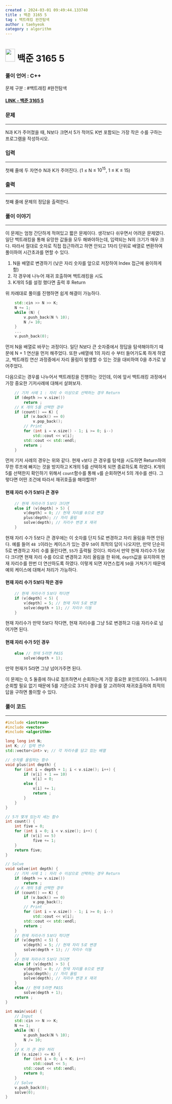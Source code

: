 ```yaml
---
created : 2024-03-01 09:49:44.133740
title : 백준 3165 5
tag : 백트래킹 완전탐색
author : taehyeok
category : algorithm
---
```

# <img src="https://d2gd6pc034wcta.cloudfront.net/tier/13.svg" width="30" height="40"> 백준 3165 5


### 풀이 언어 : C++

문제 구분 : #백트래킹 #완전탐색
#### [LINK - 백준 3165 5](https://www.acmicpc.net/problem/3165)

### 문제
<hr>

N과 K가 주어졌을 때, N보다 크면서 5가 적어도 K번 포함되는 가장 작은 수를 구하는 프로그램을 작성하시오.

### 입력
<hr>

첫째 줄에 두 자연수 N과 K가 주어진다. (1 ≤ N ≤ $10^{15}$, 1 ≤ K ≤ 15)
### 출력
<hr>

첫째 줄에 문제의 정답을 출력한다.
### 풀이 이야기
<hr>

이 문제는 엄청 간단하게 적여있고 짧은 문제이다. 생각보다 쉬우면서 어려운 문제였다. 일단 백트래킹을 통해 유망한 값들을 모두 해봐야하는데, 입력되는 N의 크기가 매우 크다. 따라서 절대로 숫자로 직접 접근하려고 하면 안되고 1자리 단위로 배열로 변환하여 풀이하여 시간초과를 면할 수 있다.

1. N을 배열로 변경하기 (낮은 자리 숫자를 앞으로 저장하여 Index 접근에 용이하게 함)
2. 각 경우에 나누어 재귀 호출하며 백트래킹을 시도
3. K개의 5를 설정 했다면 출력 후 Return

위 차례대로 풀이를 진행하면 쉽게 해결이 가능하다.

```c++
    std::cin >> N >> K;
    N += 1;
    while (N) {
        v.push_back(N % 10);
        N /= 10;
    }
    ...
    v.push_back(0);
```
먼저 N을 배열로 바꾸는 과정이다. 일단 N보다 큰 숫자중에서 정답을 탐색해야하기 때문에 N + 1 연산을 먼저 해주었다. 또한 `v`배열에 1의 자리 수 부터 들어가도록 하게 하였고, 백트래킹 연산 과정중에서 자리 올림이 발생할 수 있는 것을 대비하여 0을 추가로 넣어주었다.

다음으로는 경우를 나누어서 백트래킹을 진행하는 것인데, 이에 앞서 백트래킹 과정에서 가장 중요한 기저사례에 대해서 살펴보자.
```c++
    // 기저 사례 1 : 자리 수 이상으로 선택하는 경우 Return
    if (depth >= v.size())
        return ;
    // K 개의 5를 선택한 경우
    if (count() == K) {
        if (v.back() == 0)
            v.pop_back();
        // Print
        for (int i = v.size() - 1; i >= 0; i--)
            std::cout << v[i];
        std::cout << std::endl;
        return ;
    }
```
먼저 기저 사례의 경우는 위와 같다. 현재 `v`보다 큰 경우를 탐색을 시도하면 Return하여 무한 루프에 빠지는 것을 방지하고 K개의 5를 선택하게 되면 종료하도록 하였다. K개의 5를 선택한지 확인하기 위해서 `count`함수를 통해 `v`를 순회하면서 5의 개수를 센다. 그렇다면 어떤 조건에 따라서 재귀호출을 해야할까?

#### 현재 자리 수가 5보다 큰 경우
```c++
    // 현재 자리수가 5보다 크다면
    else if (v[depth] > 5) {
        v[depth] = 0; // 현재 자리를 0으로 변경
        plus(depth); // 자리 올림
        solve(depth); // 자리수 변경 X 재귀
    }
```
현재 자리 수가 5보다 큰 경우에는 이 숫자를 단지 5로 변경하고 자리 올림을 하면 안된다. 예를 들어 `48 1`이라는 케이스가 있는 경우 `50`이 최적의 답이 나오지만, 만약 단순히 5로 변경하고 자리 수를 올린다면, `55`가 출력될 것이다. 따라서 만약 현재 자리수가 5보다 크다면 현재 자리 수를 0으로 변경하고 자리 올림을 한 뒤에, `depth`값을 유지하여 현재 자리수를 한번 더 연산하도록 하였다. 이렇게 되면 자연스럽게 `50`을 거쳐가기 때문에 예외 케이스에 대해서 처리가 가능하다.

#### 현재 자리 수가 5보다 작은 경우
```c++
    // 현재 자리수가 5보다 작다면
    if (v[depth] < 5) {
        v[depth] = 5; // 현재 자리 5로 변경
        solve(depth + 1); // 자리수 이동
    }
```
현재 자리수가 만약 5보다 작다면, 현재 자리수를 그냥 5로 변경하고 다음 자리수로 넘어가면 된다.

#### 현재 자리 수가 5인 경우

```c++
    else // 현재 5라면 PASS
        solve(depth + 1);
```
만약 현재가 5라면 그냥 넘어가주면 된다.

이 문제는 0, 5 둘중에 하나로 점프하면서 순회하는게 가장 중요한 포인트이다. 1~9까지 순회할 필요 없기 때문에 5를 기준으로 3가지 경우를 잘 고려하여 재귀호출하여 최적의 답을 구하면 풀이할 수 있다.

### 풀이 코드
<hr>

``` c++
#include <iostream>
#include <vector>
#include <algorithm>

long long int N;
int K; // 입력 변수
std::vector<int> v; // 각 자리수를 담고 있는 배열

// 숫자를 올림하는 함수
void plus(int depth) {
    for (int i = depth + 1; i < v.size(); i++) {
        if (v[i] + 1 == 10)
            v[i] = 0;
        else {
            v[i] += 1;
            return ;
        }
    }
}

// 5가 몇개 있는지 세는 함수
int count() {
    int five = 0;
    for (int i = 0; i < v.size(); i++) {
        if (v[i] == 5)
            five += 1;
    }
    return five;
}

// Solve
void solve(int depth) {
    // 기저 사례 1 : 자리 수 이상으로 선택하는 경우 Return
    if (depth >= v.size())
        return ;
    // K 개의 5를 선택한 경우
    if (count() == K) {
        if (v.back() == 0)
            v.pop_back();
        // Print
        for (int i = v.size() - 1; i >= 0; i--)
            std::cout << v[i];
        std::cout << std::endl;
        return ;
    }
    // 현재 자리수가 5보다 작다면
    if (v[depth] < 5) {
        v[depth] = 5; // 현재 자리 5로 변경
        solve(depth + 1); // 자리수 이동
    }
    // 현재 자리수가 5보다 크다면
    else if (v[depth] > 5) {
        v[depth] = 0; // 현재 자리를 0으로 변경
        plus(depth); // 자리 올림
        solve(depth); // 자리수 변경 X 재귀
    }
    else // 현재 5라면 PASS
        solve(depth + 1);
    return ;
}

int main(void) {
    // Input
    std::cin >> N >> K;
    N += 1;
    while (N) {
        v.push_back(N % 10);
        N /= 10;
    }
    // K 가 큰 경우 처리
    if (v.size() <= K) {
        for (int i = 0; i < K; i++)
            std::cout << 5;
        std::cout << std::endl;
        return 0;
    }
    // Solve
    v.push_back(0);
    solve(0);
}
```
